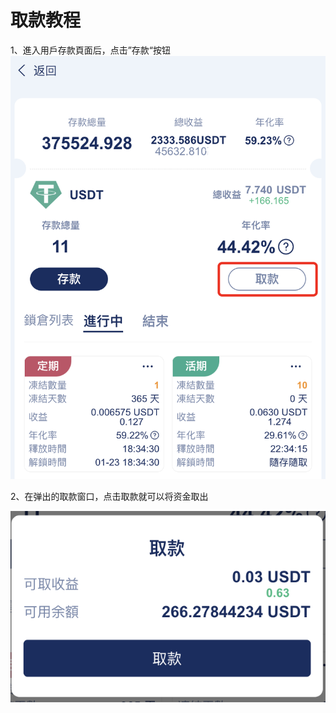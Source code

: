 # 取款教程

1、進入用戶存款頁面后，点击”存款“按钮\
![](../.gitbook/assets/6.png)

2、在弹出的取款窗口，点击取款就可以将资金取出

![](../.gitbook/assets/7.png)

